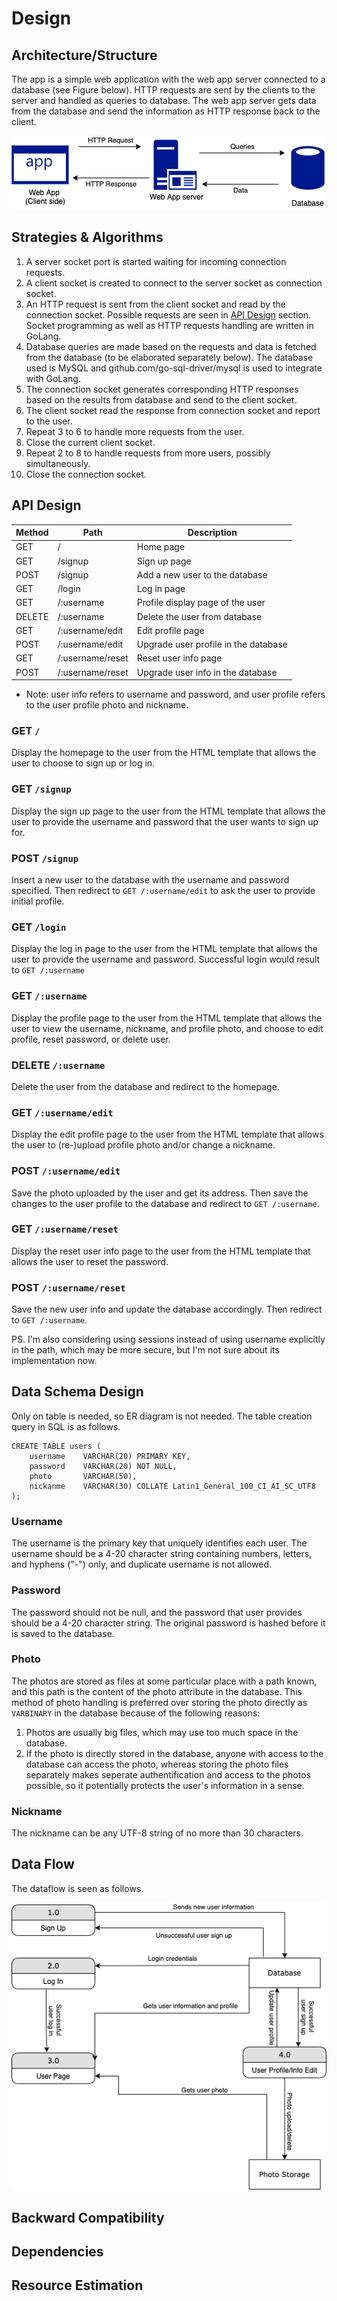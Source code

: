 # Design

## Architecture/Structure

The app is a simple web application with the web app server connected to a database (see Figure below). HTTP requests are sent by the clients to the server and handled as queries to database. The web app server gets data from the database and send the information as HTTP response back to the client.

![architecture](diagrams/architecture.png)

## Strategies & Algorithms

1. A server socket port is started waiting for incoming connection requests.
1. A client socket is created to connect to the server socket as connection socket.
1. An HTTP request is sent from the client socket and read by the connection socket. Possible requests are seen in [API Design](#api-design) section. Socket programming as well as HTTP requests handling are written in GoLang.
1. Database queries are made based on the requests and data is fetched from the database (to be elaborated separately below). The database used is MySQL and github.com/go-sql-driver/mysql is used to integrate with GoLang.
1. The connection socket generates corresponding HTTP responses based on the results from database and send to the client socket.
1. The client socket read the response from connection socket and report to the user.
1. Repeat 3 to 6 to handle more requests from the user.
1. Close the current client socket.
1. Repeat 2 to 8 to handle requests from more users, possibly simultaneously.
1. Close the connection socket.

## API Design

| Method | Path             | Description                               |
|--------|------------------|-------------------------------------------|
| GET    | /                | Home page                                 |
| GET    | /signup          | Sign up page                              |
| POST   | /signup          | Add a new user to the database            |
| GET    | /login           | Log in page                               |
| GET    | /:username       | Profile display page of the user          |
| DELETE | /:username       | Delete the user from database             |
| GET    | /:username/edit  | Edit profile page                         |
| POST   | /:username/edit  | Upgrade user profile in the database      |
| GET    | /:username/reset | Reset user info page                      |
| POST   | /:username/reset | Upgrade user info in the database         |
* Note: user info refers to username and password, and user profile refers to the user profile photo and nickname.

### GET `/`
Display the homepage to the user from the HTML template that allows the user to choose to sign up or log in.

### GET `/signup`
Display the sign up page to the user from the HTML template that allows the user to provide the username and password that the user wants to sign up for.

### POST `/signup`
Insert a new user to the database with the username and password specified. Then redirect to `GET /:username/edit` to ask the user to provide initial profile.

### GET `/login`
Display the log in page to the user from the HTML template that allows the user to provide the username and password. Successful login would result to `GET /:username`

### GET `/:username`
Display the profile page to the user from the HTML template that allows the user to view the username, nickname, and profile photo, and choose to edit profile, reset password, or delete user.

### DELETE `/:username`
Delete the user from the database and redirect to the homepage.

### GET `/:username/edit`
Display the edit profile page to the user from the HTML template that allows the user to (re-)upload profile photo and/or change a nickname.

### POST `/:username/edit`
Save the photo uploaded by the user and get its address. Then save the changes to the user profile to the database and redirect to `GET /:username`.

### GET `/:username/reset`
Display the reset user info page to the user from the HTML template that allows the user to reset the password.

### POST `/:username/reset`
Save the new user info and update the database accordingly. Then redirect to `GET /:username`.

PS. I'm also considering using sessions instead of using username explicitly in the path, which may be more secure, but I'm not sure about its implementation now.

## Data Schema Design

Only on table is needed, so ER diagram is not needed. The table creation query in SQL is as follows.

```
CREATE TABLE users (
    username    VARCHAR(20) PRIMARY KEY,
    password    VARCHAR(20) NOT NULL,
    photo       VARCHAR(50),
    nickanme    VARCHAR(30) COLLATE Latin1_General_100_CI_AI_SC_UTF8
);
```

### Username
The username is the primary key that uniquely identifies each user. The username should be a 4-20 character string containing numbers, letters, and hyphens ("-") only, and duplicate username is not allowed.

### Password
The password should not be null, and the password that user provides should be a 4-20 character string. The original password is hashed before it is saved to the database.

### Photo
The photos are stored as files at some particular place with a path known, and this path is the content of the photo attribute in the database. This method of photo handling is preferred over storing the photo directly as `VARBINARY` in the database because of the following reasons:
1. Photos are usually big files, which may use too much space in the database.
1. If the photo is directly stored in the database, anyone with access to the database can access the photo, whereas storing the photo files separately makes seperate authentification and access to the photos possible, so it potentially protects the user's information in a sense.

### Nickname
The nickname can be any UTF-8 string of no more than 30 characters.

## Data Flow

The dataflow is seen as follows.

![data flow](diagrams/data_flow.png)

## Backward Compatibility

## Dependencies

## Resource Estimation

